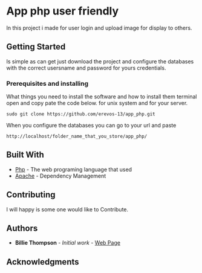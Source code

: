 # App php user friendly 

In this project i made for user login and upload image for display to others.

## Getting Started

Is simple as can get just download the project and configure the databases with the correct usersname and password for yours 
credentials.

### Prerequisites and installing

What things you need to install the software and how to install them terminal open and copy pate the code below.
for unix system and for your server.

```
sudo git clone https://github.com/erevos-13/app_php.git
```

When you configure the databases you can go to your url and paste

```
http://localhost/folder_name_that_you_store/app_php/
```


## Built With

* [Php](https://secure.php.net/) - The web programing language that used
* [Apache](https://www.apache.org/) - Dependency Management


## Contributing

I will happy is some one would like to Contribute.



## Authors

* **Billie Thompson** - *Initial work* - [Web Page](https://github.com/erevos-13)





## Acknowledgments

